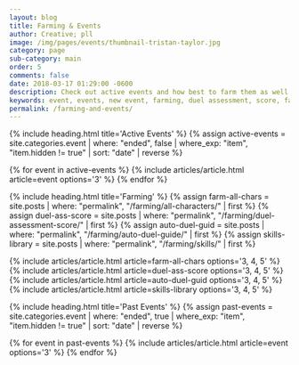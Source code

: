 ```yaml
---
layout: blog
title: Farming & Events
author: Creative; pll
image: /img/pages/events/thumbnail-tristan-taylor.jpg
category: page
sub-category: main
order: 5
comments: false
date: 2018-03-17 01:29:00 -0600
description: Check out active events and how best to farm them as well as events that have happened in the past!
keywords: event, events, new event, farming, duel assessment, score, farm decks
permalink: /farming-and-events/
---
```




{% include heading.html title='Active Events' %}
{% assign active-events = site.categories.event | where: "ended", false | where_exp: "item", "item.hidden != true" | sort: "date" | reverse %}

<div class="row card-collection">
  {% for event in active-events %}
    {% include articles/article.html article=event options='3' %}
  {% endfor %}
</div>



{% include heading.html title='Farming' %}
{% assign farm-all-chars = site.posts | where: "permalink", "/farming/all-characters/" | first %}
{% assign duel-ass-score = site.posts | where: "permalink", "/farming/duel-assessment-score/" | first %}
{% assign auto-duel-guid = site.posts | where: "permalink", "/farming/auto-duel-guide/" | first %}
{% assign skills-library = site.posts | where: "permalink", "/farming/skills/" | first %}

<div class="row card-collection">
  {% include articles/article.html article=farm-all-chars options='3, 4, 5' %}
  {% include articles/article.html article=duel-ass-score options='3, 4, 5' %}
  {% include articles/article.html article=auto-duel-guid options='3, 4, 5' %}
  {% include articles/article.html article=skills-library options='3, 4, 5' %}
</div>



{% include heading.html title='Past Events' %}
{% assign past-events = site.categories.event | where: "ended", true | where_exp: "item", "item.hidden != true" | sort: "date" | reverse %}

<div class="row card-collection">
  {% for event in past-events %}
    {% include articles/article.html article=event options='3' %}
  {% endfor %}
</div>
